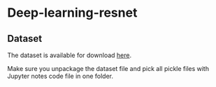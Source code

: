 # Deep-learning-resnet

## Dataset
The dataset is available for download [here](http://www.cs.toronto.edu/~kriz/cifar.html).

Make sure you unpackage the dataset file and pick all pickle files with Jupyter notes code file in one folder.
